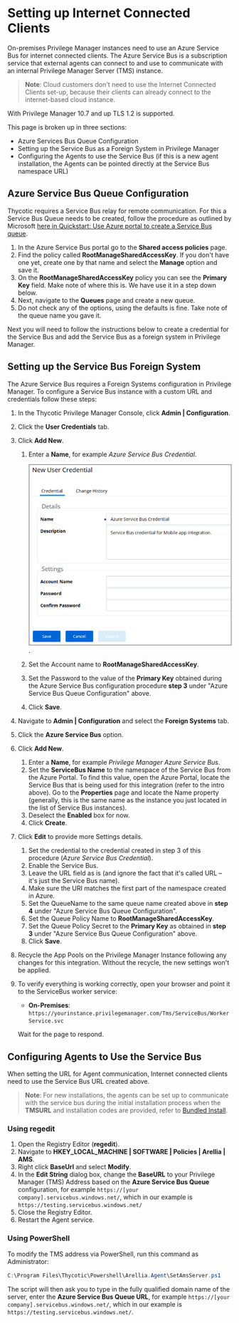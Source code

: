 [title]: # (Internet Connected Clients)
[tags]: # (on-prem,configuration)
[priority]: # (2)
# Setting up Internet Connected Clients

On-premises Privilege Manager instances need to use an Azure Service Bus for internet connected clients. The Azure Service Bus is a subscription service that external agents can connect to and use to communicate with an internal Privilege Manager Server (TMS) instance.

>**Note**: Cloud customers don't need to use the Internet Connected Clients set-up, because their clients can already connect to the internet-based cloud instance.

With Privilege Manager 10.7 and up TLS 1.2 is supported.

This page is broken up in three sections:

* Azure Services Bus Queue Configuration
* Setting up the Service Bus as a Foreign System in Privilege Manager
* Configuring the Agents to use the Service Bus (if this is a new agent installation, the Agents can be pointed directly at the Service Bus namespace URL)

## Azure Service Bus Queue Configuration

Thycotic requires a Service Bus relay for remote communication. For this a Service Bus Queue needs to be created, follow the procedure as outlined by Microsoft [here in Quickstart: Use Azure portal to create a Service Bus queue](https://docs.microsoft.com/en-us/azure/service-bus-messaging/service-bus-quickstart-portal).

1. In the Azure Service Bus portal go to the __Shared access policies__ page.
1. Find the policy called __RootManageSharedAccessKey__. If you don't have one yet, create one by that name and select the __Manage__ option and save it.
1. On the __RootManageSharedAccessKey__ policy you can see the __Primary Key__ field. Make note of where this is. We have use it in a step down below.
1. Next, navigate to the __Queues__ page and create a new queue.
1. Do not check any of the options, using the defaults is fine. Take note of the queue name you gave it.

Next you will need to follow the instructions below to create a credential for the Service Bus and add the Service Bus as a foreign system in Privilege Manager.

## Setting up the Service Bus Foreign System

The Azure Service Bus requires a Foreign Systems configuration in Privilege Manager. To configure a Service Bus instance with a custom URL and credentials follow these steps:

1. In the Thycotic Privilege Manager Console, click __Admin | Configuration__.
1. Click the __User Credentials__ tab.
1. Click __Add New__.
   1. Enter a __Name__, for example _Azure Service Bus Credential_.

      ![sb credential](../../mobile/images/sb-cred.png "Adding a new credentials for the Azure Service Bus").
   1. Set the Account name to __RootManageSharedAccessKey__.
   1. Set the Password to the value of the __Primary Key__ obtained during the Azure Service Bus configuration procedure __step 3__ under "Azure Service Bus Queue Configuration" above.
   1. Click __Save__.
1. Navigate to __Admin | Configuration__ and select the __Foreign Systems__ tab.
1. Click the __Azure Service Bus__ option.
1. Click __Add New__.
   1. Enter a __Name__, for example _Privilege Manager Azure Service Bus_.
   1. Set the __ServiceBus Name__ to the namespace of the Service Bus from the Azure Portal. To find this value, open the Azure Portal, locate the Service Bus that is being used for this integration (refer to the intro above). Go to the __Properties__ page and locate the Name property (generally, this is the same name as the instance you just located in the list of Service Bus instances).
   1. Deselect the __Enabled__ box for now.
   1. Click __Create__.
1. Click __Edit__ to provide more Settings details.
   1. Set the credential to the credential created in step 3 of this procedure (_Azure Service Bus Credential_).
   1. Enable the Service Bus.
   1. Leave the URL field as is (and ignore the fact that it's called URL – it's just the Service Bus name).
   1. Make sure the URI matches the first part of the namespace created in Azure.
   1. Set the QueueName to the same queue name created above in __step 4__ under "Azure Service Bus Queue Configuration".
   1. Set the Queue Policy Name to __RootManageSharedAccessKey__.
   1. Set the Queue Policy Secret to the __Primary Key__ as obtained in __step 3__ under "Azure Service Bus Queue Configuration" above.
   1. Click __Save__.
1. Recycle the App Pools on the Privilege Manager Instance following any changes for this integration. Without the recycle, the new settings won't be applied.
1. To verify everything is working correctly, open your browser and point it to the ServiceBus worker service:

   * __On-Premises__: `https://yourinstance.privilegemanager.com/Tms/ServiceBus/WorkerService.svc`

   Wait for the page to respond.

## Configuring Agents to Use the Service Bus

When setting the URL for Agent communication, Internet connected clients need to use the Service Bus URL created above.

>**Note**:
>For new installations, the agents can be set up to communicate with the service bus during the initial installation process when the __TMSURL__ and installation codes are provided, refer to [Bundled Install](../install/agent-inst-win-bundle.md).

### Using regedit

1. Open the Registry Editor (__regedit__).
1. Navigate to __HKEY_LOCAL_MACHINE | SOFTWARE | Policies | Arellia | AMS__.
1. Right click __BaseUrl__ and select __Modify__.
1. In the __Edit String__ dialog box, change the __BaseURL__ to your Privilege Manager (TMS) Address based on the __Azure Service Bus Queue__ configuration, for example `https://[your company].servicebus.windows.net/`, which in our example is `https://testing.servicebus.windows.net/`
1. Close the Registry Editor.
1. Restart the Agent service.

### Using PowerShell

To modify the TMS address via PowerShell, run this command as Administrator:

```ps1
C:\Program Files\Thycotic\Powershell\Arellia.Agent\SetAmsServer.ps1
```

The script will then ask you to type in the fully qualified domain name of the server, enter the __Azure Service Bus Queue URL__, for example `https://[your company].servicebus.windows.net/`, which in our example is `https://testing.servicebus.windows.net/`.
